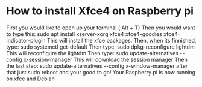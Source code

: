 
# How to install Xfce4 on Raspberry pi
First you would like to open up your terminal ( Alt + T)
Then you would want to type this:
sudo apt install xserver-xorg xfce4 xfce4-goodies xfce4-indicator-plugin
This will install the xfce packages.
Then, when its finnished, type:
sudo systemctl get-default
Then type: sudo dpkg-reconfigure lightdm
This will reconfigure the lightdm
Then type: sudo update-alternatives --config x-session-manager
This will download the session manager
Then the last step: sudo update-alternatives --config x-window-manager
after that just sudo reboot and your good to go! Your Raspberry pi is now running on xfce and Debian

